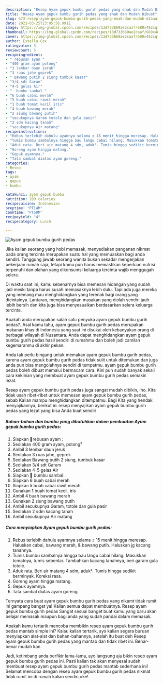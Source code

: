 ```yaml
---
description: "Resep Ayam gepuk bumbu gurih pedas yang enak dan Mudah Dibuat"
title: "Resep Ayam gepuk bumbu gurih pedas yang enak dan Mudah Dibuat"
slug: 673-resep-ayam-gepuk-bumbu-gurih-pedas-yang-enak-dan-mudah-dibuat
date: 2021-03-25T23:05:58.091Z
image: https://img-global.cpcdn.com/recipes/13d733b69ae2caaf/680x482cq70/ayam-gepuk-bumbu-gurih-pedas-foto-resep-utama.jpg
thumbnail: https://img-global.cpcdn.com/recipes/13d733b69ae2caaf/680x482cq70/ayam-gepuk-bumbu-gurih-pedas-foto-resep-utama.jpg
cover: https://img-global.cpcdn.com/recipes/13d733b69ae2caaf/680x482cq70/ayam-gepuk-bumbu-gurih-pedas-foto-resep-utama.jpg
author: Estella Cox
ratingvalue: 3
reviewcount: 5
recipeingredient:
- " rebusan ayam "
- "400 gram ayam potong"
- "3 lembar daun jeruk"
- "3 ruas jahe geprek"
- " Bawang putih 2 siung tumbuk kasar"
- "3/4 sdt Garam"
- "4-5 gelas Air"
- "  bumbu sambal "
- "6 buah cabai merah"
- "5 buah cabai rawit merah"
- "1 buah tomat kecil iris"
- "4 buah bawang merah"
- "2 siung bawang putih"
- "secukupnya Garam totole dan gula pasir"
- "2 sdm kacang tanah"
- "secukupnya Air matang"
recipeinstructions:
- "Rebus terlebih dahulu ayamnya selama ± 15 menit hingga meresap. Haluskan cabai, bawang merah, &amp; bawang putih. Haluskan jg kacang tanahnya."
- "Tumis bumbu sambalnya hingga bau langu cabai hilang. Masukkan tomatnya, tumis sebentar. Tambahkan kacang tanahnya, beri garam gula totole."
- "Aduk rata. Beri air matang 4 sdm, aduk². Tumis hingga sedikit berminyak. Koreksi rasa."
- "Goreng ayam hingga matang."
- "Gepuk ayamnya."
- "Tata sambal diatas ayam goreng."
categories:
- Resep
tags:
- ayam
- gepuk
- bumbu

katakunci: ayam gepuk bumbu 
nutrition: 200 calories
recipecuisine: Indonesian
preptime: "PT14M"
cooktime: "PT60M"
recipeyield: "4"
recipecategory: Lunch

---
```



![Ayam gepuk bumbu gurih pedas](https://img-global.cpcdn.com/recipes/13d733b69ae2caaf/680x482cq70/ayam-gepuk-bumbu-gurih-pedas-foto-resep-utama.jpg)

Jika kalian seorang yang hobi memasak, menyediakan panganan nikmat pada orang tercinta merupakan suatu hal yang memuaskan bagi anda sendiri. Tanggung jawab seorang  wanita bukan sekadar mengerjakan pekerjaan rumah saja, tetapi kamu pun harus memastikan keperluan nutrisi terpenuhi dan olahan yang dikonsumsi keluarga tercinta wajib menggugah selera.

Di waktu  saat ini, kamu sebenarnya bisa memesan hidangan yang sudah jadi meski tanpa harus susah memasaknya lebih dulu. Tapi ada juga mereka yang memang mau menghidangkan yang terenak bagi orang yang dicintainya. Lantaran, menghidangkan masakan yang diolah sendiri jauh lebih bersih dan kita juga bisa menyesuaikan berdasarkan selera keluarga tercinta. 



Apakah anda merupakan salah satu penyuka ayam gepuk bumbu gurih pedas?. Asal kamu tahu, ayam gepuk bumbu gurih pedas merupakan makanan khas di Indonesia yang saat ini disukai oleh kebanyakan orang di berbagai wilayah di Nusantara. Anda dapat menghidangkan ayam gepuk bumbu gurih pedas hasil sendiri di rumahmu dan boleh jadi camilan kegemaranmu di akhir pekan.

Anda tak perlu bingung untuk memakan ayam gepuk bumbu gurih pedas, karena ayam gepuk bumbu gurih pedas tidak sulit untuk ditemukan dan juga anda pun bisa mengolahnya sendiri di tempatmu. ayam gepuk bumbu gurih pedas boleh dibuat memalui bermacam cara. Kini pun sudah banyak sekali cara kekinian yang membuat ayam gepuk bumbu gurih pedas semakin lezat.

Resep ayam gepuk bumbu gurih pedas juga sangat mudah dibikin, lho. Kita tidak usah ribet-ribet untuk memesan ayam gepuk bumbu gurih pedas, sebab Kalian mampu menghidangkan ditempatmu. Bagi Kita yang hendak menyajikannya, berikut ini resep menyajikan ayam gepuk bumbu gurih pedas yang lezat yang bisa Anda buat sendiri.

<!--inarticleads1-->

##### Bahan-bahan dan bumbu yang dibutuhkan dalam pembuatan Ayam gepuk bumbu gurih pedas:

1. Siapkan  🍗rebusan ayam :
1. Sediakan 400 gram ayam, potong²
1. Ambil 3 lembar daun jeruk
1. Sediakan 3 ruas jahe, geprek
1. Sediakan  Bawang putih 2 siung, tumbuk kasar
1. Sediakan 3/4 sdt Garam
1. Sediakan 4-5 gelas Air
1. Siapkan  🍗 bumbu sambal :
1. Siapkan 6 buah cabai merah
1. Siapkan 5 buah cabai rawit merah
1. Gunakan 1 buah tomat kecil, iris
1. Ambil 4 buah bawang merah
1. Gunakan 2 siung bawang putih
1. Ambil secukupnya Garam, totole dan gula pasir
1. Sediakan 2 sdm kacang tanah
1. Ambil secukupnya Air matang




<!--inarticleads2-->

##### Cara menyiapkan Ayam gepuk bumbu gurih pedas:

1. Rebus terlebih dahulu ayamnya selama ± 15 menit hingga meresap. Haluskan cabai, bawang merah, &amp; bawang putih. Haluskan jg kacang tanahnya.
1. Tumis bumbu sambalnya hingga bau langu cabai hilang. Masukkan tomatnya, tumis sebentar. Tambahkan kacang tanahnya, beri garam gula totole.
1. Aduk rata. Beri air matang 4 sdm, aduk². Tumis hingga sedikit berminyak. Koreksi rasa.
1. Goreng ayam hingga matang.
1. Gepuk ayamnya.
1. Tata sambal diatas ayam goreng.




Ternyata cara buat ayam gepuk bumbu gurih pedas yang nikamt tidak rumit ini gampang banget ya! Kalian semua dapat membuatnya. Resep ayam gepuk bumbu gurih pedas Sangat sesuai banget buat kamu yang baru akan belajar memasak maupun bagi anda yang sudah pandai dalam memasak.

Apakah kamu tertarik mencoba membikin resep ayam gepuk bumbu gurih pedas mantab simple ini? Kalau kalian tertarik, ayo kalian segera buruan menyiapkan alat-alat dan bahan-bahannya, setelah itu buat deh Resep ayam gepuk bumbu gurih pedas yang mantab dan tidak ribet ini. Benar-benar mudah kan. 

Jadi, ketimbang anda berfikir lama-lama, ayo langsung aja bikin resep ayam gepuk bumbu gurih pedas ini. Pasti kalian tak akan menyesal sudah membuat resep ayam gepuk bumbu gurih pedas mantab sederhana ini! Selamat mencoba dengan resep ayam gepuk bumbu gurih pedas nikmat tidak rumit ini di rumah kalian sendiri,oke!.

